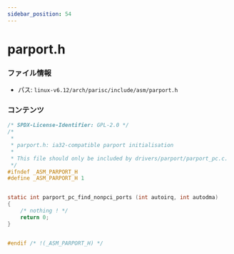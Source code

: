 ```yaml
---
sidebar_position: 54
---
```

# parport.h

### ファイル情報

- パス: `linux-v6.12/arch/parisc/include/asm/parport.h`

### コンテンツ

```h
/* SPDX-License-Identifier: GPL-2.0 */
/* 
 *
 * parport.h: ia32-compatible parport initialisation
 *
 * This file should only be included by drivers/parport/parport_pc.c.
 */
#ifndef _ASM_PARPORT_H
#define _ASM_PARPORT_H 1


static int parport_pc_find_nonpci_ports (int autoirq, int autodma)
{
	/* nothing ! */
	return 0;
}


#endif /* !(_ASM_PARPORT_H) */

```

